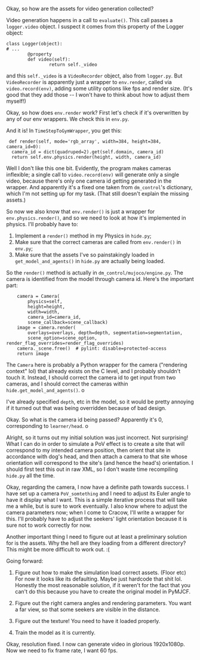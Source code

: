 Okay, so how are the assets for video generation collected?

Video generation happens in a call to `evaluate()`. This call passes a `logger.video` object. I suspect it comes from this property of the Logger object:

```{python}
class Logger(object):
# ...
        @property
        def video(self):
                return self._video
```

and this `self._video` is a `VideoRecorder` object, also from `logger.py`. But `VideoRecorder` is apparently just a wrapper to `env.render`, called via `video.record(env)`, adding some utility options like fps and render size. (It's good that they add those -- I won't have to think about how to adjust them myself!)

Okay, so how does `env.render` work? First let's check if it's overwritten by any of our env wrappers. We check this in `env.py`. 

And it is! In `TimeStepToGymWrapper`, you get this:

```{python}
 def render(self, mode='rgb_array', width=384, height=384, camera_id=0):
  camera_id = dict(quadruped=2).get(self.domain, camera_id)
  return self.env.physics.render(height, width, camera_id)
```

Well I don't like this one bit. Evidently, the program makes cameras inflexible; a single call to `video.record(env)` will generate only a single video, because there's only one camera id getting generated in the wrapper. And apparently it's a fixed one taken from `dm_control`'s dictionary, which I'm not setting up for my task. (That still doesn't explain the missing assets.)

So now we also know that `env.render()` is just a wrapper for `env.physics.render()`, and so we need to look at how it's implemented in physics. I'll probably have to:
1. Implement a `render()` method in my Physics in `hide.py`;
2. Make sure that the correct cameras are called from `env.render()` in `env.py`;
3. Make sure that the assets I've so painstakingly loaded in `get_model_and_agents()` in `hide.py`
are actually being loaded.

So the `render()` method is actually in `dm_control/mujoco/engine.py`. The camera is identified from the model through camera id. Here's the important part:

```{python}
    camera = Camera(
        physics=self,
        height=height,
        width=width,
        camera_id=camera_id,
        scene_callback=scene_callback)
    image = camera.render(
        overlays=overlays, depth=depth, segmentation=segmentation,
        scene_option=scene_option, render_flag_overrides=render_flag_overrides)
    camera._scene.free()  # pylint: disable=protected-access
    return image
```

The `Camera` here is probably a Python wrapper for the camera ("rendering context" lol) that already exists on the C level, and I probably shouldn't touch it. Instead, I should correct the camera id to get input from two cameras, and I should correct the cameras within `hide.get_model_and_agents()`. o

I've already specified `depth`, etc in the model, so it would be pretty annoying if it turned out that was being overridden because of bad design.

Okay. So what is the camera id being passed? Apparently it's 0, corresponding to `learner/head`. o

Alright, so it turns out my initial solution was just incorrect. Not surprising! What I can do in order to simulate a PoV effect is to create a site that will correspond to my intended camera position, then orient that site in accordance with dog's head, and then attach a camera to that site whose orientation will correspond to the site's (and hence the head's) orientation. I should first test this out in raw XML, so I don't waste time recompiling `hide.py` all the time.

Okay, regarding the camera, I now have a definite path towards success. I have set up a camera `PoV_somtething` and I need to adjust its Euler angle to have it display what I want. This is a simple iterative process that will take me a while, but is sure to work eventually. I also know where to adjust the camera parameters now; when I come to Cracow, I'll write a wrapper for this. I'll probably have to adjust the seekers' light orientation because it is sure not to work correctly for now.

Another important thing I need to figure out at least a preliminary solution for is the assets. Why the hell are they loading from a different directory? This might be more difficult to work out. :(

Going forward:

1. Figure out how to make the simulation load correct assets. (Floor etc) For now it looks like its defaulting.
Maybe just hardcode that shit lol. Honestly the most reasonable solution, if it weren't for the fact that you can't do this 
because you have to create the original model in PyMJCF.
2. Figure out the right camera angles and rendering parameters. You want a far view, so that some seekers are visible in the distance.
3. Figure out the texture! You need to have it loaded properly.

4. Train the model as it is currently.

Okay, resolution fixed. I now can generate video in glorious 1920x1080p. Now we need to fix frame rate, I want 60 fps.

